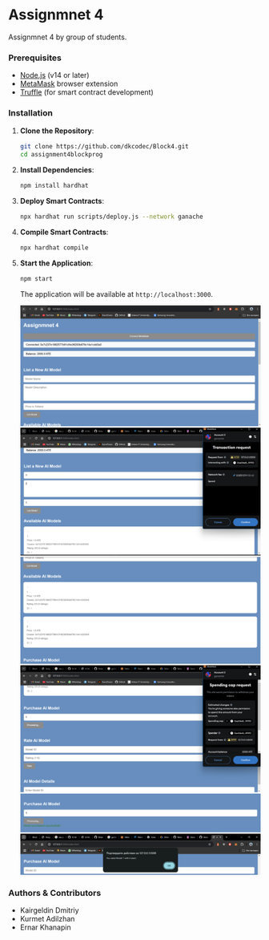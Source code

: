 # Assignmnet 4

Assignmnet 4 by group of students.

### Prerequisites

- [Node.js](https://nodejs.org/) (v14 or later)
- [MetaMask](https://metamask.io/) browser extension
- [Truffle](https://www.trufflesuite.com/truffle) (for smart contract development)

### Installation

1. **Clone the Repository**:

   ```bash
   git clone https://github.com/dkcodec/Block4.git
   cd assignment4blockprog
   ```

2. **Install Dependencies**:

   ```bash
   npm install hardhat
   ```

3. **Deploy Smart Contracts**:

   ```bash
   npx hardhat run scripts/deploy.js --network ganache
   ```

4. **Compile Smart Contracts**:

   ```bash
   npx hardhat compile
   ```

5. **Start the Application**:

   ```bash
   npm start
   ```

   The application will be available at `http://localhost:3000`.

   ![1](https://github.com/dkcodec/Block4/blob/main/screenshots/1.png)
   ![2](https://github.com/dkcodec/Block4/blob/main/screenshots/2.png)
   ![3](https://github.com/dkcodec/Block4/blob/main/screenshots/3.png)
   ![4](https://github.com/dkcodec/Block4/blob/main/screenshots/4.png)
   ![5](https://github.com/dkcodec/Block4/blob/main/screenshots/5.png)
   ![6](https://github.com/dkcodec/Block4/blob/main/screenshots/6.png)

### **Authors & Contributors**

- Kairgeldin Dmitriy
- Kurmet Adilzhan
- Ernar Khanapin
